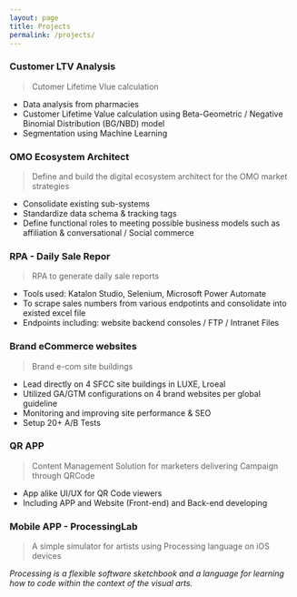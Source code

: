 ```yaml
---
layout: page
title: Projects
permalink: /projects/
---
```


### Customer LTV Analysis
> Cutomer Lifetime Vlue calculation

- Data analysis from pharmacies
- Customer Lifetime Value calculation using Beta-Geometric / Negative Binomial Distribution (BG/NBD) model
- Segmentation using Machine Learning

### OMO Ecosystem Architect
> Define and build the digital ecosystem architect for the OMO market strategies

- Consolidate existing sub-systems
- Standardize data schema & tracking tags
- Define functional roles to meeting possible business models such as affiliation & conversational / Social commerce

### RPA - Daily Sale Repor
> RPA to generate daily sale reports

- Tools used: Katalon Studio, Selenium, Microsoft Power Automate
- To scrape sales numbers from various endpotints and consolidate into existed excel file
- Endpoints including: website backend consoles / FTP / Intranet Files 

### Brand eCommerce websites
> Brand e-com site buildings

- Lead directly on 4 SFCC site buildings in LUXE, Lroeal
- Utilized GA/GTM configurations on 4 brand websites per global guideline
- Monitoring and improving site performance & SEO
- Setup 20+ A/B Tests 

### QR APP
> Content Management Solution for marketers delivering Campaign through QRCode

-	App alike UI/UX for QR Code viewers
-	Including APP and Website (Front-end) and Back-end developing

### Mobile APP - ProcessingLab 
> A simple simulator for artists using Processing language on iOS devices

*Processing is a flexible software sketchbook and a language for learning how to code within the context of the visual arts.*

